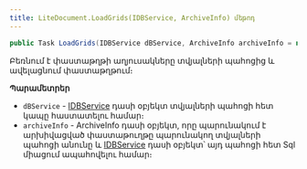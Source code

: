 ```yaml
---
title: LiteDocument.LoadGrids(IDBService, ArchiveInfo) մեթոդ
---
```


```c#
public Task LoadGrids(IDBService dBService, ArchiveInfo archiveInfo = null)
```

Բեռնում է փաստաթղթի աղյուսակները տվյալների պահոցից և ավելացնում փաստաթղթում։

**Պարամետրեր**

* `dBService` - [IDBService](../../services/IDBService.md) դասի օբյեկտ տվյալների պահոցի հետ կապը հաստատելու համար։
* `archiveInfo` - ArchiveInfo դասի օբյեկտ, որը պարունակում է արխիվացված փաստաթուղթը պարունակող տվյալների պահոցի անունը և [IDBService](../../services/IDBService.md) դասի օբյեկտ՝ այդ պահոցի հետ Sql միացում ապահովելու համար։
